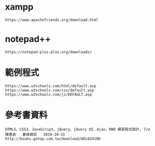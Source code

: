 # xampp
```
https://www.apachefriends.org/download.html

```
# notepad++
```
https://notepad-plus-plus.org/downloads/

```
# 範例程式

```
https://www.w3schools.com/html/default.asp
https://www.w3schools.com/css/default.asp
https://www.w3schools.com/js/DEFAULT.asp
```
# 參考書資料
```
HTML5、CSS3、JavaScript、jQuery、jQuery UI、Ajax、RWD 網頁程式設計, 7/e
陳惠貞   碁峰資訊   2020-10-21
http://books.gotop.com.tw/download/AEL024100

```
